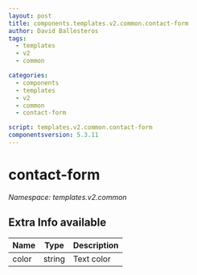 ```yaml
---
layout: post
title: components.templates.v2.common.contact-form
author: David Ballesteros
tags:
  - templates
  - v2
  - common

categories:
  - components
  - templates
  - v2
  - common
  - contact-form

script: templates.v2.common.contact-form
componentsversion: 5.3.11
---
```

# contact-form

*Namespace: templates.v2.common*

## Extra Info available

| Name | Type | Description |
| --- | --- | --- |
| color | string | Text color |